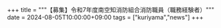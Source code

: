 +++
title = """【募集】令和7年度南空知消防組合消防職員（職務経験者）"""
date = 2024-08-05T10:00:00+09:00
tags = ["kuriyama","news"]
+++

